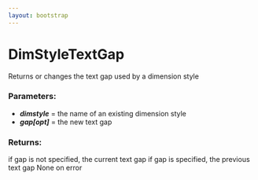 ```yaml
---
layout: bootstrap
---
```


# DimStyleTextGap

Returns or changes the text gap used by a dimension style
          

### Parameters:

- ***dimstyle*** = the name of an existing dimension style
- ***gap[opt]*** = the new text gap
        

### Returns:


if gap is not specified, the current text gap
if gap is specified, the previous text gap
None on error
        


